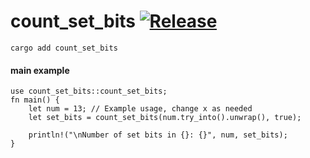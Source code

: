 # count\_set\_bits [![Release](https://github.com/RandyMcMillan/count_set_bits/actions/workflows/release.yml/badge.svg)](https://github.com/RandyMcMillan/count_set_bits/actions/workflows/release.yml)

```
cargo add count_set_bits
```

#### main example
```
use count_set_bits::count_set_bits;
fn main() {
    let num = 13; // Example usage, change x as needed
    let set_bits = count_set_bits(num.try_into().unwrap(), true);

    println!("\nNumber of set bits in {}: {}", num, set_bits);
}
```